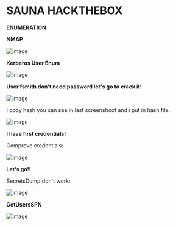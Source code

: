# SAUNA HACKTHEBOX

**ENUMERATION**

**NMAP**

![image](https://user-images.githubusercontent.com/79543461/178007053-6ad5df2a-9c74-4d28-bd2f-3cabb359a315.png)

**Kerberos User Enum**

![image](https://user-images.githubusercontent.com/79543461/178008296-118c1989-4b68-4af3-b127-e9d4683832fd.png)

**User fsmith don't need password let's go to crack it!**

![image](https://user-images.githubusercontent.com/79543461/178009159-487a2451-d289-460c-98ad-701227b7710e.png)

I copy hash you can see in last screenshoot and i put in hash file.

![image](https://user-images.githubusercontent.com/79543461/178009567-be7efa7d-8d29-4974-80ea-190889c72c35.png)

**I have first credentials!**

Comprove credentials:

![image](https://user-images.githubusercontent.com/79543461/178010039-eba0242d-d146-4091-93fb-b3190c221646.png)

**Let's go!!**

SecretsDump don't work:

![image](https://user-images.githubusercontent.com/79543461/178010706-3463db86-1805-4484-8d3e-0a7d7f7f2740.png)

**GetUsersSPN**

![image](https://user-images.githubusercontent.com/79543461/178011276-71ebf1fe-9ee0-45c9-bb13-16ba6b854046.png)

